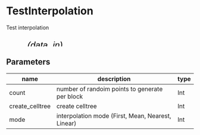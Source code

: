 
# TestInterpolation
Test interpolation

<svg width="3257.9999999999995" height="180" >
<style>.text { font: normal 24.0px sans-serif;}tspan{ font: italic 24.0px sans-serif;}.moduleName{ font: italic 30px sans-serif;}</style>
<rect x="0" y="60" width="325.79999999999995" height="90" rx="5" ry="5" style="fill:#64c8c8ff;" />
<rect x="6.0" y="60" width="30" height="30" rx="0" ry="0" style="fill:#c81e1eff;" >
<title>data_in</title></rect>
<rect x="21.0" y="30" width="1.0" height="30" rx="0" ry="0" style="fill:#000000;" />
<rect x="21.0" y="30" width="30" height="1.0" rx="0" ry="0" style="fill:#000000;" />
<text x="57.0" y="33.0" class="text" ><tspan> (data_in)</tspan></text>
<text x="6.0" y="115.5" class="moduleName" >TestInterpolation</text></svg>

## Parameters
|name|description|type|
|-|-|-|
|count|number of randoim points to generate per block|Int|
|create_celltree|create celltree|Int|
|mode|interpolation mode (First, Mean, Nearest, Linear)|Int|
